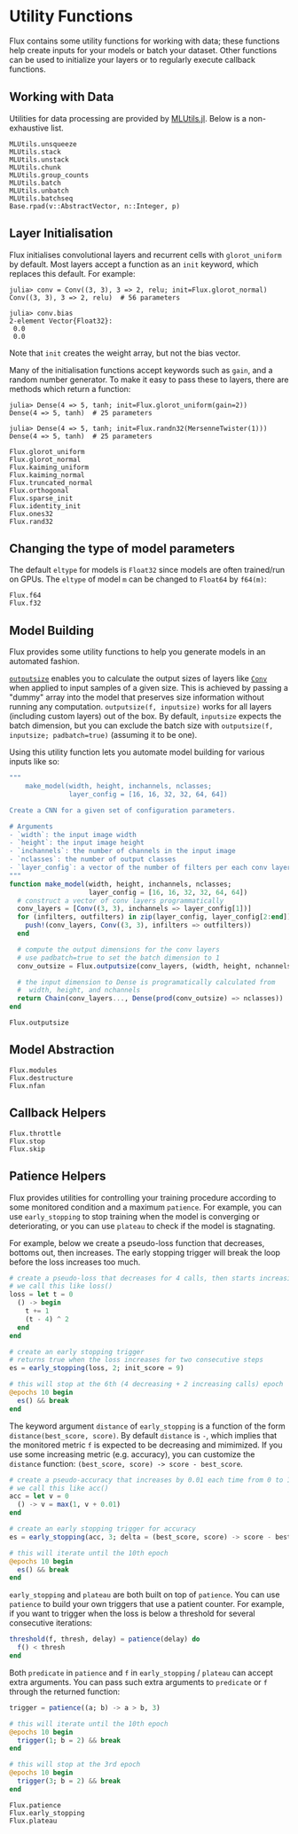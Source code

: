 # Utility Functions

Flux contains some utility functions for working with data; these functions
help create inputs for your models or batch your dataset.
Other functions can be used to initialize your layers or to regularly execute
callback functions.

## Working with Data

Utilities for data processing are provided by [MLUtils.jl](https://github.com/JuliaML/MLUtils.jl). Below is a non-exhaustive list.

```@docs
MLUtils.unsqueeze
MLUtils.stack
MLUtils.unstack
MLUtils.chunk
MLUtils.group_counts
MLUtils.batch
MLUtils.unbatch
MLUtils.batchseq
Base.rpad(v::AbstractVector, n::Integer, p)
```

## Layer Initialisation

Flux initialises convolutional layers and recurrent cells with `glorot_uniform` by default.
Most layers accept a function as an `init` keyword, which replaces this default. For example:

```jldoctest; setup = :(using Flux)
julia> conv = Conv((3, 3), 3 => 2, relu; init=Flux.glorot_normal)
Conv((3, 3), 3 => 2, relu)  # 56 parameters

julia> conv.bias
2-element Vector{Float32}:
 0.0
 0.0
```

Note that `init` creates the weight array, but not the bias vector.

Many of the initialisation functions accept keywords such as `gain`, 
and a random number generator. To make it easy to pass these to layers,
there are methods which return a function:

```jldoctest; setup = :(using Flux, Random)
julia> Dense(4 => 5, tanh; init=Flux.glorot_uniform(gain=2))
Dense(4 => 5, tanh)  # 25 parameters

julia> Dense(4 => 5, tanh; init=Flux.randn32(MersenneTwister(1)))
Dense(4 => 5, tanh)  # 25 parameters
```

```@docs
Flux.glorot_uniform
Flux.glorot_normal
Flux.kaiming_uniform
Flux.kaiming_normal
Flux.truncated_normal
Flux.orthogonal
Flux.sparse_init
Flux.identity_init
Flux.ones32
Flux.rand32
```

## Changing the type of model parameters

The default `eltype` for models is `Float32` since models are often trained/run on GPUs.
The `eltype` of model `m` can be changed to `Float64` by `f64(m)`:

```@docs
Flux.f64
Flux.f32
```

## Model Building

Flux provides some utility functions to help you generate models in an automated fashion.

[`outputsize`](@ref) enables you to calculate the output sizes of layers like [`Conv`](@ref)
when applied to input samples of a given size. This is achieved by passing a "dummy" array into
the model that preserves size information without running any computation.
`outputsize(f, inputsize)` works for all layers (including custom layers) out of the box.
By default, `inputsize` expects the batch dimension,
but you can exclude the batch size with `outputsize(f, inputsize; padbatch=true)` (assuming it to be one).

Using this utility function lets you automate model building for various inputs like so:
```julia
"""
    make_model(width, height, inchannels, nclasses;
               layer_config = [16, 16, 32, 32, 64, 64])

Create a CNN for a given set of configuration parameters.

# Arguments
- `width`: the input image width
- `height`: the input image height
- `inchannels`: the number of channels in the input image
- `nclasses`: the number of output classes
- `layer_config`: a vector of the number of filters per each conv layer
"""
function make_model(width, height, inchannels, nclasses;
                    layer_config = [16, 16, 32, 32, 64, 64])
  # construct a vector of conv layers programmatically
  conv_layers = [Conv((3, 3), inchannels => layer_config[1])]
  for (infilters, outfilters) in zip(layer_config, layer_config[2:end])
    push!(conv_layers, Conv((3, 3), infilters => outfilters))
  end

  # compute the output dimensions for the conv layers
  # use padbatch=true to set the batch dimension to 1
  conv_outsize = Flux.outputsize(conv_layers, (width, height, nchannels); padbatch=true)

  # the input dimension to Dense is programatically calculated from
  #  width, height, and nchannels
  return Chain(conv_layers..., Dense(prod(conv_outsize) => nclasses))
end
```

```@docs
Flux.outputsize
```

## Model Abstraction

```@docs
Flux.modules
Flux.destructure
Flux.nfan
```

## Callback Helpers

```@docs
Flux.throttle
Flux.stop
Flux.skip
```

## Patience Helpers

Flux provides utilities for controlling your training procedure according to some monitored condition and a maximum `patience`. For example, you can use `early_stopping` to stop training when the model is converging or deteriorating, or you can use `plateau` to check if the model is stagnating.

For example, below we create a pseudo-loss function that decreases, bottoms out, then increases. The early stopping trigger will break the loop before the loss increases too much.
```julia
# create a pseudo-loss that decreases for 4 calls, then starts increasing
# we call this like loss()
loss = let t = 0
  () -> begin
    t += 1
    (t - 4) ^ 2
  end
end

# create an early stopping trigger
# returns true when the loss increases for two consecutive steps
es = early_stopping(loss, 2; init_score = 9)

# this will stop at the 6th (4 decreasing + 2 increasing calls) epoch
@epochs 10 begin
  es() && break
end
```

The keyword argument `distance` of `early_stopping` is a function of the form `distance(best_score, score)`. By default `distance` is `-`, which implies that the monitored metric `f` is expected to be decreasing and mimimized. If you use some increasing metric (e.g. accuracy), you can customize the `distance` function: `(best_score, score) -> score - best_score`.
```julia
# create a pseudo-accuracy that increases by 0.01 each time from 0 to 1
# we call this like acc()
acc = let v = 0
  () -> v = max(1, v + 0.01)
end

# create an early stopping trigger for accuracy
es = early_stopping(acc, 3; delta = (best_score, score) -> score - best_score)

# this will iterate until the 10th epoch
@epochs 10 begin
  es() && break
end
```

`early_stopping` and `plateau` are both built on top of `patience`. You can use `patience` to build your own triggers that use a patient counter. For example, if you want to trigger when the loss is below a threshold for several consecutive iterations:
```julia
threshold(f, thresh, delay) = patience(delay) do
  f() < thresh
end
```

Both `predicate` in `patience` and `f` in `early_stopping` / `plateau` can accept extra arguments. You can pass such extra arguments to `predicate` or `f` through the returned function:
```julia
trigger = patience((a; b) -> a > b, 3)

# this will iterate until the 10th epoch
@epochs 10 begin
  trigger(1; b = 2) && break
end

# this will stop at the 3rd epoch
@epochs 10 begin
  trigger(3; b = 2) && break
end
```

```@docs
Flux.patience
Flux.early_stopping
Flux.plateau
```

